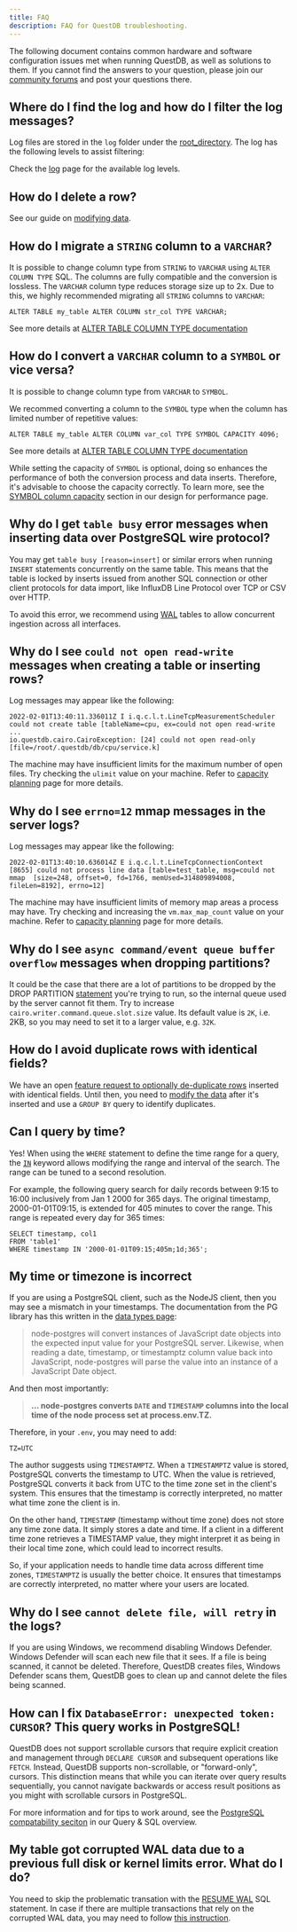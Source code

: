 ```yaml
---
title: FAQ
description: FAQ for QuestDB troubleshooting.
---
```


The following document contains common hardware and software configuration
issues met when running QuestDB, as well as solutions to them. If you cannot
find the answers to your question, please join our
[community forums](https://community.questdb.io/) and post your questions there.

## Where do I find the log and how do I filter the log messages?

Log files are stored in the `log` folder under the
[root_directory](/docs/concept/root-directory-structure/). The log has the
following levels to assist filtering:

Check the [log](/docs/troubleshooting/log/) page for the available log levels.

## How do I delete a row?

See our guide on [modifying data](/docs/guides/modifying-data/).

## How do I migrate a `STRING` column to a `VARCHAR`?

It is possible to change column type from `STRING` to `VARCHAR` using
`ALTER COLUMN TYPE` SQL. The columns are fully compatible and the conversion is
lossless. The `VARCHAR` column type reduces storage size up to 2x. Due to this,
we highly recommended migrating all `STRING` columns to `VARCHAR`:

```questdb-sql
ALTER TABLE my_table ALTER COLUMN str_col TYPE VARCHAR;
```

See more details at
[ALTER TABLE COLUMN TYPE documentation](/docs/reference/sql/alter-table-change-column-type/)

## How do I convert a `VARCHAR` column to a `SYMBOL` or vice versa?

It is possible to change column type from `VARCHAR` to `SYMBOL`.

We recommed converting a column to the `SYMBOL` type when the column has limited
number of repetitive values:

```questdb-sql
ALTER TABLE my_table ALTER COLUMN var_col TYPE SYMBOL CAPACITY 4096;
```

See more details at
[ALTER TABLE COLUMN TYPE documentation](/docs/reference/sql/alter-table-change-column-type/)

While setting the capacity of `SYMBOL` is optional, doing so enhances the
performance of both the conversion process and data inserts. Therefore, it's
advisable to choose the capacity correctly. To learn more, see the
[SYMBOL column capacity](/docs/operations/design-for-performance/#symbol-caching)
section in our design for performance page.

## Why do I get `table busy` error messages when inserting data over PostgreSQL wire protocol?

You may get `table busy [reason=insert]` or similar errors when running `INSERT`
statements concurrently on the same table. This means that the table is locked
by inserts issued from another SQL connection or other client protocols for data
import, like InfluxDB Line Protocol over TCP or CSV over HTTP.

To avoid this error, we recommend using [WAL](/docs/concept/write-ahead-log/)
tables to allow concurrent ingestion across all interfaces.

## Why do I see `could not open read-write` messages when creating a table or inserting rows?

Log messages may appear like the following:

```
2022-02-01T13:40:11.336011Z I i.q.c.l.t.LineTcpMeasurementScheduler could not create table [tableName=cpu, ex=could not open read-write
...
io.questdb.cairo.CairoException: [24] could not open read-only [file=/root/.questdb/db/cpu/service.k]
```

The machine may have insufficient limits for the maximum number of open files.
Try checking the `ulimit` value on your machine. Refer to
[capacity planning](/docs/deployment/capacity-planning/#maximum-open-files) page
for more details.

## Why do I see `errno=12` mmap messages in the server logs?

Log messages may appear like the following:

```
2022-02-01T13:40:10.636014Z E i.q.c.l.t.LineTcpConnectionContext [8655] could not process line data [table=test_table, msg=could not mmap  [size=248, offset=0, fd=1766, memUsed=314809894008, fileLen=8192], errno=12]
```

The machine may have insufficient limits of memory map areas a process may have.
Try checking and increasing the `vm.max_map_count` value on your machine. Refer
to
[capacity planning](/docs/deployment/capacity-planning/#max-virtual-memory-areas-limit)
page for more details.

## Why do I see `async command/event queue buffer overflow` messages when dropping partitions?

It could be the case that there are a lot of partitions to be dropped by the
DROP PARTITION [statement](/docs/reference/sql/alter-table-drop-partition)
you're trying to run, so the internal queue used by the server cannot fit them.
Try to increase `cairo.writer.command.queue.slot.size` value. Its default value
is `2K`, i.e. 2KB, so you may need to set it to a larger value, e.g. `32K`.

## How do I avoid duplicate rows with identical fields?

We have an open
[feature request to optionally de-duplicate rows](https://github.com/questdb/roadmap/issues/3)
inserted with identical fields. Until then, you need to
[modify the data](/docs/guides/modifying-data/) after it's inserted and use a
`GROUP BY` query to identify duplicates.

## Can I query by time?

Yes! When using the `WHERE` statement to define the time range for a query, the
[`IN`](/docs/reference/sql/where/#time-range-with-modifier) keyword allows
modifying the range and interval of the search. The range can be tuned to a
second resolution.

For example, the following query search for daily records between 9:15 to 16:00
inclusively from Jan 1 2000 for 365 days. The original timestamp,
2000-01-01T09:15, is extended for 405 minutes to cover the range. This range is
repeated every day for 365 times:

```questdb-sql
SELECT timestamp, col1
FROM 'table1'
WHERE timestamp IN '2000-01-01T09:15;405m;1d;365';
```

## My time or timezone is incorrect

If you are using a PostgreSQL client, such as the NodeJS client, then you may
see a mismatch in your timestamps. The documentation from the PG library has
this written in the [data types page](https://node-postgres.com/features/types):

> node-postgres will convert instances of JavaScript date objects into the
> expected input value for your PostgreSQL server. Likewise, when reading a
> date, timestamp, or timestamptz column value back into JavaScript,
> node-postgres will parse the value into an instance of a JavaScript Date
> object.

And then most importantly:

> **... node-postgres converts `DATE` and `TIMESTAMP` columns into the local
> time of the node process set at process.env.TZ.**

Therefore, in your `.env`, you may need to add:

```shell
TZ=UTC
```

The author suggests using `TIMESTAMPTZ`. When a `TIMESTAMPTZ` value is stored,
PostgreSQL converts the timestamp to UTC. When the value is retrieved,
PostgreSQL converts it back from UTC to the time zone set in the client's
system. This ensures that the timestamp is correctly interpreted, no matter what
time zone the client is in.

On the other hand, `TIMESTAMP` (timestamp without time zone) does not store any
time zone data. It simply stores a date and time. If a client in a different
time zone retrieves a TIMESTAMP value, they might interpret it as being in their
local time zone, which could lead to incorrect results.

So, if your application needs to handle time data across different time zones,
`TIMESTAMPTZ` is usually the better choice. It ensures that timestamps are
correctly interpreted, no matter where your users are located.

## Why do I see `cannot delete file, will retry` in the logs?

If you are using Windows, we recommend disabling Windows Defender. Windows
Defender will scan each new file that it sees. If a file is being scanned, it
cannot be deleted. Therefore, QuestDB creates files, Windows Defender scans
them, QuestDB goes to clean up and cannot delete the files being scanned.

## How can I fix `DatabaseError: unexpected token: CURSOR`? This query works in PostgreSQL!

QuestDB does not support scrollable cursors that require explicit creation and
management through `DECLARE CURSOR` and subsequent operations like `FETCH`.
Instead, QuestDB supports non-scrollable, or "forward-only", cursors. This
distinction means that while you can iterate over query results sequentially,
you cannot navigate backwards or access result positions as you might with
scrollable cursors in PostgreSQL.

For more information and for tips to work around, see the
[PostgreSQL compatability seciton](/docs/reference/sql/overview/#postgresql-compatibility)
in our Query & SQL overview.

## My table got corrupted WAL data due to a previous full disk or kernel limits error. What do I do?

You need to skip the problematic transation with the [RESUME WAL](/docs/reference/sql/alter-table-resume-wal/) SQL statement. In case if there are multiple transactions that rely on the corrupted WAL data, you may need to follow [this instruction](/docs/reference/sql/alter-table-resume-wal/#diagnosting-corrupted-wal-transactions).
